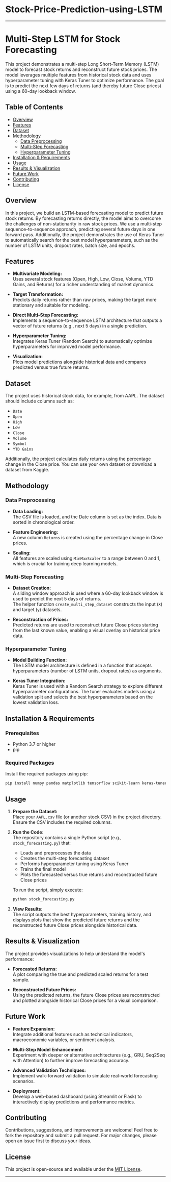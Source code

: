 # Stock-Price-Prediction-using-LSTM

---

# Multi-Step LSTM for Stock Forecasting

This project demonstrates a multi-step Long Short-Term Memory (LSTM) model to forecast stock returns and reconstruct future stock prices. The model leverages multiple features from historical stock data and uses hyperparameter tuning with Keras Tuner to optimize performance. The goal is to predict the next few days of returns (and thereby future Close prices) using a 60-day lookback window.

## Table of Contents

- [Overview](#overview)
- [Features](#features)
- [Dataset](#dataset)
- [Methodology](#methodology)
  - [Data Preprocessing](#data-preprocessing)
  - [Multi-Step Forecasting](#multi-step-forecasting)
  - [Hyperparameter Tuning](#hyperparameter-tuning)
- [Installation & Requirements](#installation--requirements)
- [Usage](#usage)
- [Results & Visualization](#results--visualization)
- [Future Work](#future-work)
- [Contributing](#contributing)
- [License](#license)

## Overview

In this project, we build an LSTM-based forecasting model to predict future stock returns. By forecasting returns directly, the model aims to overcome the challenges of non-stationarity in raw stock prices. We use a multi-step sequence-to-sequence approach, predicting several future days in one forward pass. Additionally, the project demonstrates the use of Keras Tuner to automatically search for the best model hyperparameters, such as the number of LSTM units, dropout rates, batch size, and epochs.

## Features

- **Multivariate Modeling:**  
  Uses several stock features (Open, High, Low, Close, Volume, YTD Gains, and Returns) for a richer understanding of market dynamics.
  
- **Target Transformation:**  
  Predicts daily returns rather than raw prices, making the target more stationary and suitable for modeling.
  
- **Direct Multi-Step Forecasting:**  
  Implements a sequence-to-sequence LSTM architecture that outputs a vector of future returns (e.g., next 5 days) in a single prediction.
  
- **Hyperparameter Tuning:**  
  Integrates Keras Tuner (Random Search) to automatically optimize hyperparameters for improved model performance.
  
- **Visualization:**  
  Plots model predictions alongside historical data and compares predicted versus true future returns.

## Dataset

The project uses historical stock data, for example, from AAPL. The dataset should include columns such as:
- `Date`
- `Open`
- `High`
- `Low`
- `Close`
- `Volume`
- `Symbol`
- `YTD Gains`

Additionally, the project calculates daily returns using the percentage change in the Close price. You can use your own dataset or download a dataset from Kaggle.

## Methodology

### Data Preprocessing

- **Data Loading:**  
  The CSV file is loaded, and the Date column is set as the index. Data is sorted in chronological order.
  
- **Feature Engineering:**  
  A new column `Returns` is created using the percentage change in Close prices.
  
- **Scaling:**  
  All features are scaled using `MinMaxScaler` to a range between 0 and 1, which is crucial for training deep learning models.

### Multi-Step Forecasting

- **Dataset Creation:**  
  A sliding window approach is used where a 60-day lookback window is used to predict the next 5 days of returns.  
  The helper function `create_multi_step_dataset` constructs the input (`X`) and target (`y`) datasets.
  
- **Reconstruction of Prices:**  
  Predicted returns are used to reconstruct future Close prices starting from the last known value, enabling a visual overlay on historical price data.

### Hyperparameter Tuning

- **Model Building Function:**  
  The LSTM model architecture is defined in a function that accepts hyperparameters (number of LSTM units, dropout rates) as arguments.
  
- **Keras Tuner Integration:**  
  Keras Tuner is used with a Random Search strategy to explore different hyperparameter configurations. The tuner evaluates models using a validation split and selects the best hyperparameters based on the lowest validation loss.

## Installation & Requirements

### Prerequisites

- Python 3.7 or higher
- pip

### Required Packages

Install the required packages using pip:

```bash
pip install numpy pandas matplotlib tensorflow scikit-learn keras-tuner
```

## Usage

1. **Prepare the Dataset:**  
   Place your `AAPL.csv` file (or another stock CSV) in the project directory. Ensure the CSV includes the required columns.

2. **Run the Code:**  
   The repository contains a single Python script (e.g., `stock_forecasting.py`) that:
   - Loads and preprocesses the data
   - Creates the multi-step forecasting dataset
   - Performs hyperparameter tuning using Keras Tuner
   - Trains the final model
   - Plots the forecasted versus true returns and reconstructed future Close prices

   To run the script, simply execute:
   
   ```bash
   python stock_forecasting.py
   ```

3. **View Results:**  
   The script outputs the best hyperparameters, training history, and displays plots that show the predicted future returns and the reconstructed future Close prices alongside historical data.

## Results & Visualization

The project provides visualizations to help understand the model's performance:
- **Forecasted Returns:**  
  A plot comparing the true and predicted scaled returns for a test sample.
  
- **Reconstructed Future Prices:**  
  Using the predicted returns, the future Close prices are reconstructed and plotted alongside historical Close prices for a visual comparison.

## Future Work

- **Feature Expansion:**  
  Integrate additional features such as technical indicators, macroeconomic variables, or sentiment analysis.
  
- **Multi-Step Model Enhancement:**  
  Experiment with deeper or alternative architectures (e.g., GRU, Seq2Seq with Attention) to further improve forecasting accuracy.
  
- **Advanced Validation Techniques:**  
  Implement walk-forward validation to simulate real-world forecasting scenarios.
  
- **Deployment:**  
  Develop a web-based dashboard (using Streamlit or Flask) to interactively display predictions and performance metrics.

## Contributing

Contributions, suggestions, and improvements are welcome! Feel free to fork the repository and submit a pull request. For major changes, please open an issue first to discuss your ideas.

## License

This project is open-source and available under the [MIT License](LICENSE).

---


